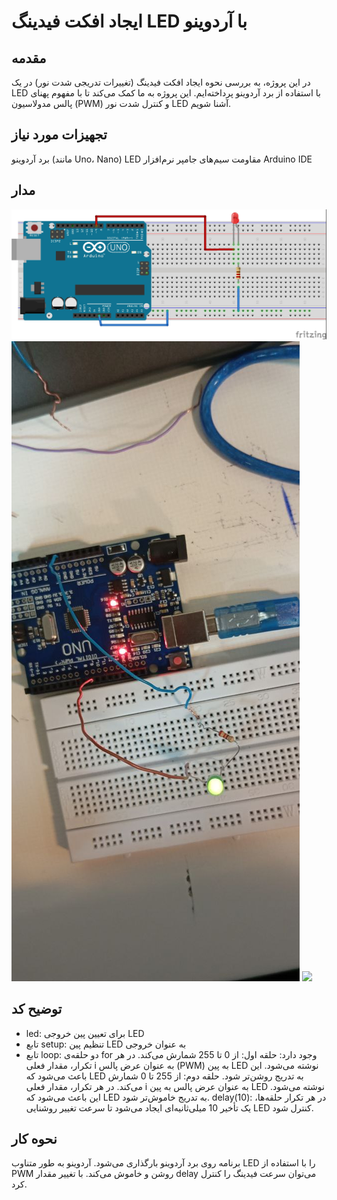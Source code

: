 # ایجاد افکت فیدینگ LED با آردوینو
## مقدمه
در این پروژه، به بررسی نحوه ایجاد افکت فیدینگ (تغییرات تدریجی شدت نور) در یک LED با استفاده از برد آردوینو پرداخته‌ایم. این پروژه به ما کمک می‌کند تا با مفهوم پهنای پالس مدولاسیون (PWM) و کنترل شدت نور LED آشنا شویم.

## تجهیزات مورد نیاز
برد آردوینو (مانند Uno، Nano)
LED
مقاومت
سیم‌های جامپر
نرم‌افزار Arduino IDE
## مدار
![](https://github.com/vahidseyyedi/microProcessor/blob/main/04%20Laboratory/exercise%205/src/map5.jpg)
![](https://github.com/vahidseyyedi/microProcessor/blob/main/04%20Laboratory/exercise%205/src/5.1.jpg)
![](https://github.com/vahidseyyedi/microProcessor/blob/main/04%20Laboratory/exercise%205/src/5.2.gif)

## توضیح کد
* led: برای تعیین پین خروجی LED
* تابع setup:
تنظیم پین LED به عنوان خروجی
* تابع loop:
دو حلقه‌ی for وجود دارد:
حلقه اول: از 0 تا 255 شمارش می‌کند. در هر تکرار، مقدار فعلی i به عنوان عرض پالس (PWM) به پین LED نوشته می‌شود. این باعث می‌شود که LED به تدریج روشن‌تر شود.
حلقه دوم: از 255 تا 0 شمارش می‌کند. در هر تکرار، مقدار فعلی i به عنوان عرض پالس به پین LED نوشته می‌شود. این باعث می‌شود که LED به تدریج خاموش‌تر شود.
delay(10): در هر تکرار حلقه‌ها، یک تأخیر 10 میلی‌ثانیه‌ای ایجاد می‌شود تا سرعت تغییر روشنایی LED کنترل شود.
## نحوه کار
برنامه روی برد آردوینو بارگذاری می‌شود.
آردوینو به طور متناوب LED را با استفاده از PWM روشن و خاموش می‌کند.
با تغییر مقدار delay می‌توان سرعت فیدینگ را کنترل کرد.

